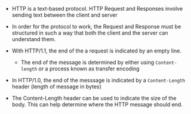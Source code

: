 - HTTP is a text-based protocol. HTTP Request and Responses involve sending text between the client and server

- In order for the protocol to work, the Request and Response must be structured in such a way that both the client and the server can understand them.

- With HTTP/1.1, the end of the a request is indicated by an empty line.
  - The end of the message is determined by either using `Content-length` or a process known as transfer encoding

- In HTTP/1.0, the end of the messsage is indicated by a `Content-Length` header (length of message in bytes)

- The Content-Length header can be used to indicate the size of the body. This can help determine where the HTTP message should end.
